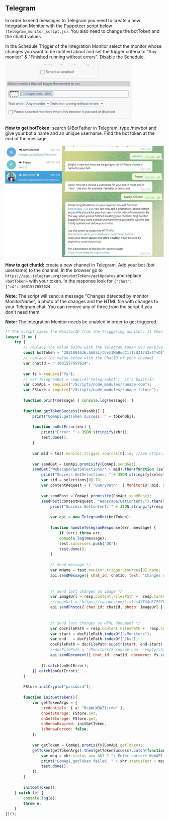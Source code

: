 ## Telegram

In order to send messages to Telegram you need to create a new Integration Monitor with the Puppeteer script below `(telegram_monitor_script.js)`. You also need to change the botToken and the chatId values.

In the Schedule Trigger of the Integration Monitor select the monitor whose changes you want to be notified about and set the trigger criteria to "Any monitor" & "Finished running without errors". Disable the Schedule.

![img](https://github.com/RunApe/MediaFiles/raw/master/Git/triggeringMonitor.jpg)

**How to get botToken:** search @BotFather in Telegram, type /newbot and give your bot a name and an unique username. Find the bot token at the end of the message.

![img](https://github.com/RunApe/MediaFiles/raw/master/Git/telegram.jpg)

**How to get chatId:** create a new channel in Telegram. Add your bot (bot username) to the channel. In the browser go to `https://api.telegram.org/bot<botToken>/getUpdates` and replace `<botToken>` with your token. In the response look for `{"chat":{"id":-1001557657624`



**Note:** The script will send: a message "Changes detected by monitor MonitorName", a photo of the changes and the HTML file with changes to your Telegram chat. You can remove any of three from the script if you don't need them.

**Note:** The Integration Monitor needs be enabled in order to get triggered.

```javascript
/* The script takes the MonitorID from the triggering monitor. It then fetches the SelectionID and the file paths that are used for sending the photo and the document. */
(async () => {
    try {
        // replace the value below with the Telegram token you receive from @BotFather
        const botToken = '2031091626:AAE5LjtUvzIMaBudC1iIcUZ1742xtTvDIYk';
        // replace the value below with the ChatID of your channel
        var chatId = "-1001557657624";

        var fs = require('fs');
        // var TelegramBot = require('telegrambot'); it's built-in
        var ComApi = require("/Scripts/node_modules/runape-com");
        var FStore = require("/Scripts/node_modules/runape-fstore");

        function print(message) { console.log(message); }

        function getTokenSuccess(tokenObj) {
            print("ComApi.getToken success. " + tokenObj);

            function onGetError(xhr) {
                print("Error: " + JSON.stringify(xhr));
                test.done();
            }

            var mid = test.monitor.trigger.sources[0].id; //See https://github.com/RunApe/MonitorScripts

            var sendGet = ComApi.promisify(ComApi.sendGet);
            sendGet("Webscape/GetSelections/" + mid).then(function (selections){
                print("Success GetSelections: " + JSON.stringify(selections));
                var sid = selections[0].ID;
                var contentRequest = { "QueryPath": { MonitorID: mid, SelectionID: sid }, QueryType: "Last" };

                var sendPost = ComApi.promisify(ComApi.sendPost);
                sendPost(contentRequest, "Webscape/GetContent/").then(function(resp){
                    print("Success GetContent: " + JSON.stringify(resp));

                    var api = new TelegramBot(botToken);
    
                    function handleTelegramResponse(err, message) {
                        if (err) throw err;
                        console.log(message);
                        test.successes.push("OK");
                        test.done();
                    }
    
                    /* Send message */
                    var mName = test.monitor.trigger.sources[0].name;
                    api.sendMessage({ chat_id: chatId, text: 'Changes detected by monitor ' + mName }, handleTelegramResponse);
                    

                    /* Send last changes as image */
                    var imageUrl = resp.Content.FilesPath +  resp.Content.FileNames.ImageLarge;
                    //imageUrl = 'https://runape.com/List/s4YTAQU8IPFZPA/Monitors/cjseval/ingenious/2021/9/26/19.28.37/Large_FxEP6DxkUQXyCA.jpg?k=732791023'
                    api.sendPhoto({ chat_id: chatId, photo: imageUrl }, handleTelegramResponse);
    
    
                    /* Send last changes as HTML document */
                    var docFilePath = resp.Content.FilesPath +  resp.Content.FileNames.HtmlChange;
                    var start = docFilePath.indexOf("/Monitors");
                    var end   = docFilePath.indexOf("?k=");
                    docFilePath = docFilePath.substr(start, end-start);
                    //docFilePath = '/Monitors/2-runape-com---empty/charming/2021/9/27/12.53.05/Change_chq1cP8iiLwSzA.html';
                    api.sendDocument({ chat_id: chatId, document: fs.createReadStream(docFilePath) }, handleTelegramResponse);
                    
                }).catch(onGetError);
            }).catch(onGetError);
        }

        FStore.initCrypto("password");

        function initGetToken(){
            var getTokenArgs = {
                credentials: { a: "RcpWLWOWZ1jrdw" },
                onSetStorage: FStore.set,
                onGetStorage: FStore.get,
                onRenewExpired: initGetToken,
                isRenewForced: false,
            };

            var getToken = ComApi.promisify(ComApi.getToken);
            getToken(getTokenArgs).then(getTokenSuccess).catch(function (xhr) {
                var msg = xhr.status === 401 ? ": Enter correct WebAPI Key (see Webscape settings)." : "";
                print("ComApi.getToken failed. " + xhr.statusText + msg);
                test.done();
            });
        }

        initGetToken();
    } catch (e) {
        console.log(e);
        throw e;
    }
})();
```